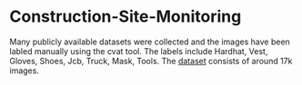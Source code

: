 # Construction-Site-Monitoring
Many publicly available datasets were collected and the images have been labled manually using the cvat tool. The labels include Hardhat, Vest, Gloves, Shoes, Jcb, Truck, Mask, Tools.
The [dataset](https://drive.google.com/drive/folders/1UqsSLgAZi377zylYQxn2VpLGl92rBPTD?usp=sharing) consists of around 17k images.
